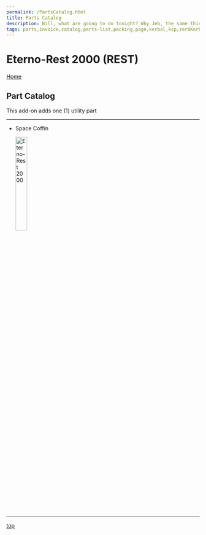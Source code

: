 ```yaml
---
permalink: /PartsCatalog.html
title: Parts Catalog
description: Bill, what are going to do tonight? Why Jeb, the same thing we do every night, Take over the world!
tags: parts,invoice,catalog,parts-list,packing,page,kerbal,ksp,zer0Kerbal,zedK
---
```


<!-- PartsCatalog.md v1.1.4.0
Eterno-Rest 2000 (REST)
created: 01 Feb 2022
updated: 15 May 2022 -->

<script src="https://kit.fontawesome.com/0ea5493613.js" crossorigin="anonymous"></script>
<i class="fa-solid fa-explosion fa-beat-fade fa-3x" style="--fa-beat-fade-opacity: 0.1; --fa-beat-fade-scale: 1.25;color: #FF7E03" ></i>

# Eterno-Rest 2000 (REST)

[Home](./index.md)

## Part Catalog

This add-on adds one (1) utility part

---

* Space Coffin

  <img src="https://raw.githubusercontent.com/zer0Kerbal/EternoRest2000/master/GameData/EternoRest2000/Parts/%40thumbs/rest-spacecoffin_icon.png" alt="Eterno-Rest 2000" width="25%" height="25%" />

---

[top](#parts-catalog)

<!-- this file CC BY-ND 4.0 by zer0Kerbal -->
